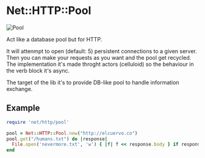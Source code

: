 # Net::HTTP::Pool

![Pool](http://www.beijingboyce.com/wp-content/uploads/2008/03/pool-table.JPG)

Act like a database pool but for HTTP.

It will attenmpt to open (default: 5) persistent connections to a given server.
Then you can make your requests as you want and the pool get recycled.
The implementation it's made throght actors (celluloid) so the behaviour in the
verb block it's async.

The target of the lib it's to provide DB-like pool to handle information
exchange.

## Example

```ruby
require 'net/http/pool'

pool = Net::HTTP::Pool.new("http://elcuervo.co")
pool.get("/humans.txt") do |response|
  File.open('nevermore.txt', 'w') { |f| f << response.body } if response.code == "200"
end
```
